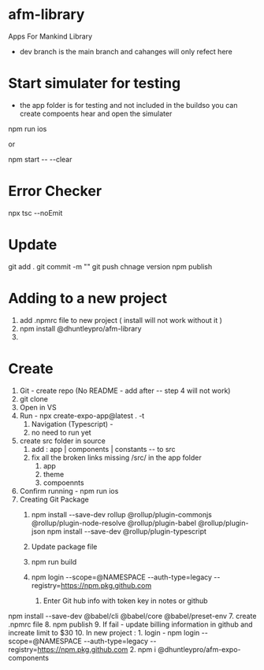# afm-library
Apps For Mankind Library
- dev branch is the main branch and cahanges will only refect here




# Start simulater for testing
- the app folder is for testing and not included in the buildso you can create compoents hear and open the simulater 

npm run ios 

or 

npm start -- --clear



# Error Checker 
npx tsc --noEmit


# Update 
git add .
git commit -m ""
git push
chnage version
npm publish



# Adding to a new project
1. add .npmrc file to new project ( install will not work without it )
2. npm install @dhuntleypro/afm-library
3. 



# Create
1. Git - create repo (No README - add after -- step 4 will not work)
2. git clone <repo-name>
3. Open in VS
4. Run - npx create-expo-app@latest . -t
    1. Navigation (Typescript) - 
    2. no need to run yet
5. create src folder in source
    1. add : app | components | constants -- to src
    2. fix all the broken links missing /src/  in the app folder
        1. app
        2. theme
        3. compoennts 
6. Confirm running - npm run ios 
7. Creating Git Package
    1. npm install --save-dev rollup @rollup/plugin-commonjs @rollup/plugin-node-resolve @rollup/plugin-babel @rollup/plugin-json
    npm install --save-dev @rollup/plugin-typescript

    2. Update package file
    3. npm run build
    4. npm login --scope=@NAMESPACE --auth-type=legacy --registry=https://npm.pkg.github.com
        1. Enter Git hub info with token key in notes or github


npm install --save-dev @babel/cli @babel/core @babel/preset-env
7. create .npmrc file
8. npm publish
9. If fail - update billing information in github and increate limit to $30
10. In new project : 
    1. login - npm login --scope=@NAMESPACE --auth-type=legacy --registry=https://npm.pkg.github.com
    2. npm i @dhuntleypro/afm-expo-components


